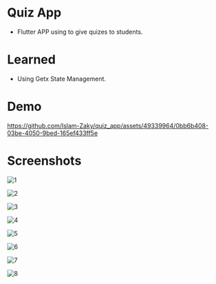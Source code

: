 # Quiz App

- Flutter APP using to give quizes to students.

# Learned

- Using Getx State Management.


# Demo
https://github.com/Islam-Zaky/quiz_app/assets/49339964/0bb6b408-03be-4050-9bed-165ef433ff5e


# Screenshots
![1](https://github.com/Islam-Zaky/quiz_app/assets/49339964/574801a3-e286-4cd3-bc39-b0514c111d76)

![2](https://github.com/Islam-Zaky/quiz_app/assets/49339964/89e34bbe-631d-4836-b503-721b6a2277de)

![3](https://github.com/Islam-Zaky/quiz_app/assets/49339964/b34fa3d0-9c42-494e-86d2-292641479bba)

![4](https://github.com/Islam-Zaky/quiz_app/assets/49339964/6ba380fa-5d31-4860-bc52-727317ccc3c4)

![5](https://github.com/Islam-Zaky/quiz_app/assets/49339964/5740874d-0334-4235-8396-39c036dc9da9)

![6](https://github.com/Islam-Zaky/quiz_app/assets/49339964/3678c2d1-963c-43a0-ad0f-516d5e355079)

![7](https://github.com/Islam-Zaky/quiz_app/assets/49339964/5942e53b-1515-4dba-b8d5-fc5480701ce3)

![8](https://github.com/Islam-Zaky/quiz_app/assets/49339964/8efde135-9fbe-4e52-b419-869df14798ea)














